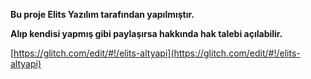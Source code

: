 **Bu proje Elits Yazılım tarafından yapılmıştır.**

**Alıp kendisi yapmış gibi paylaşırsa hakkında hak talebi açılabilir.**

[https://glitch.com/edit/#!/elits-altyapi](https://glitch.com/edit/#!/elits-altyapi)
